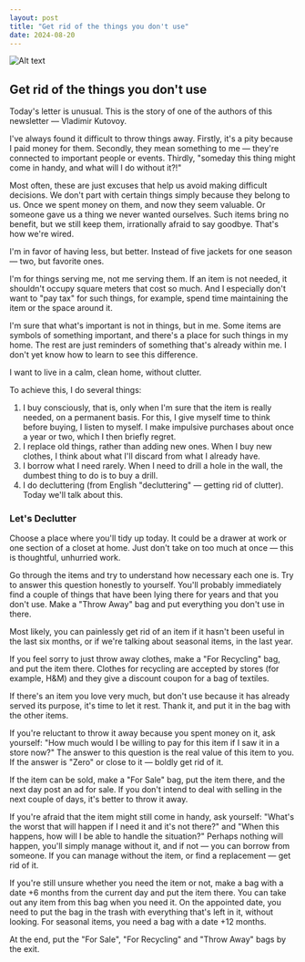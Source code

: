 ```yaml
---
layout: post
title: "Get rid of the things you don't use"
date: 2024-08-20
---
```


![Alt text](/assets/images/20.jpg)

## Get rid of the things you don't use

Today's letter is unusual. This is the story of one of the authors of this newsletter — Vladimir Kutovoy.

I've always found it difficult to throw things away. Firstly, it's a pity because I paid money for them. Secondly, they mean something to me — they're connected to important people or events. Thirdly, "someday this thing might come in handy, and what will I do without it?!"

Most often, these are just excuses that help us avoid making difficult decisions. We don't part with certain things simply because they belong to us. Once we spent money on them, and now they seem valuable. Or someone gave us a thing we never wanted ourselves. Such items bring no benefit, but we still keep them, irrationally afraid to say goodbye. That's how we're wired.

I'm in favor of having less, but better. Instead of five jackets for one season — two, but favorite ones.

I'm for things serving me, not me serving them. If an item is not needed, it shouldn't occupy square meters that cost so much. And I especially don't want to "pay tax" for such things, for example, spend time maintaining the item or the space around it.

I'm sure that what's important is not in things, but in me. Some items are symbols of something important, and there's a place for such things in my home. The rest are just reminders of something that's already within me. I don't yet know how to learn to see this difference.

I want to live in a calm, clean home, without clutter.

To achieve this, I do several things:

1. I buy consciously, that is, only when I'm sure that the item is really needed, on a permanent basis. For this, I give myself time to think before buying, I listen to myself. I make impulsive purchases about once a year or two, which I then briefly regret.
2. I replace old things, rather than adding new ones. When I buy new clothes, I think about what I'll discard from what I already have.
3. I borrow what I need rarely. When I need to drill a hole in the wall, the dumbest thing to do is to buy a drill.
4. I do decluttering (from English "decluttering" — getting rid of clutter). Today we'll talk about this.

### Let's Declutter

Choose a place where you'll tidy up today. It could be a drawer at work or one section of a closet at home. Just don't take on too much at once — this is thoughtful, unhurried work.

Go through the items and try to understand how necessary each one is. Try to answer this question honestly to yourself. You'll probably immediately find a couple of things that have been lying there for years and that you don't use. Make a "Throw Away" bag and put everything you don't use in there.

Most likely, you can painlessly get rid of an item if it hasn't been useful in the last six months, or if we're talking about seasonal items, in the last year.

If you feel sorry to just throw away clothes, make a "For Recycling" bag, and put the item there. Clothes for recycling are accepted by stores (for example, H&M) and they give a discount coupon for a bag of textiles.

If there's an item you love very much, but don't use because it has already served its purpose, it's time to let it rest. Thank it, and put it in the bag with the other items.

If you're reluctant to throw it away because you spent money on it, ask yourself: "How much would I be willing to pay for this item if I saw it in a store now?" The answer to this question is the real value of this item to you. If the answer is "Zero" or close to it — boldly get rid of it.

If the item can be sold, make a "For Sale" bag, put the item there, and the next day post an ad for sale. If you don't intend to deal with selling in the next couple of days, it's better to throw it away.

If you're afraid that the item might still come in handy, ask yourself: "What's the worst that will happen if I need it and it's not there?" and "When this happens, how will I be able to handle the situation?" Perhaps nothing will happen, you'll simply manage without it, and if not — you can borrow from someone. If you can manage without the item, or find a replacement — get rid of it.

If you're still unsure whether you need the item or not, make a bag with a date +6 months from the current day and put the item there. You can take out any item from this bag when you need it. On the appointed date, you need to put the bag in the trash with everything that's left in it, without looking. For seasonal items, you need a bag with a date +12 months.

At the end, put the "For Sale", "For Recycling" and "Throw Away" bags by the exit.